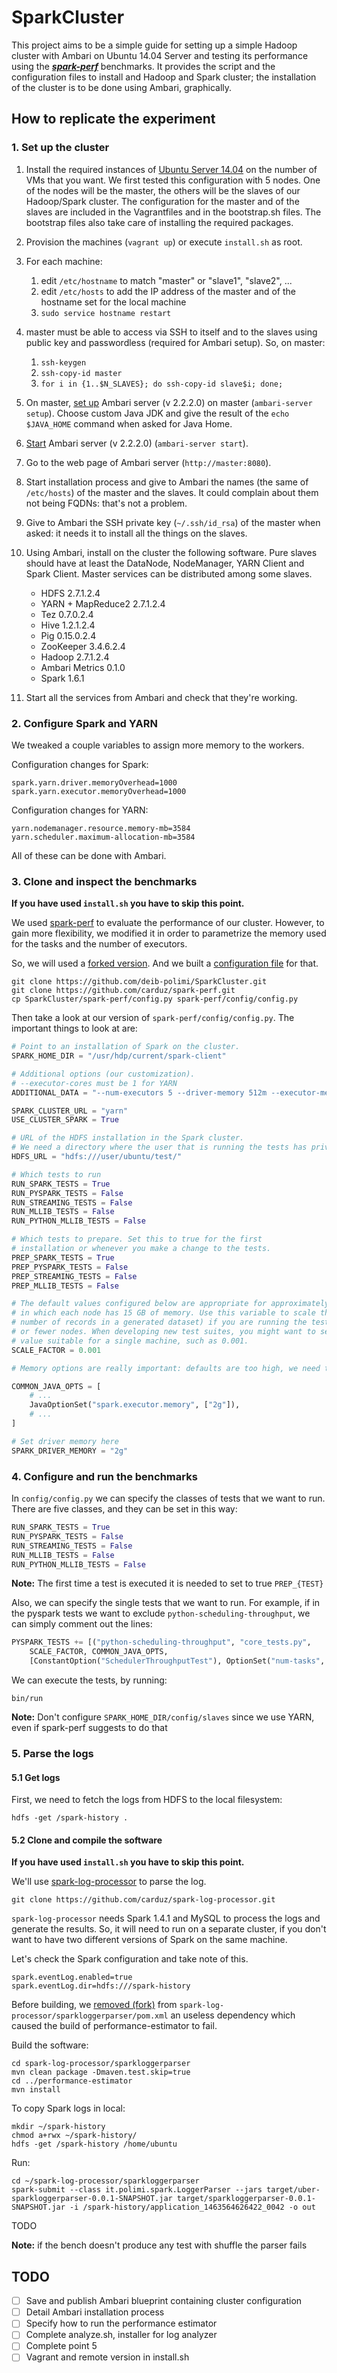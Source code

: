 # SparkCluster

This project aims to be a simple guide for setting up a simple Hadoop cluster with Ambari on Ubuntu 14.04 Server and testing its performance using the ***[spark-perf](https://github.com/databricks/spark-perf)*** benchmarks.
It provides the script and the configuration files to install and Hadoop and Spark cluster; the installation of the cluster is to be done using Ambari, graphically.

## How to replicate the experiment
### 1. Set up the cluster
1. Install the required instances of [Ubuntu Server 14.04](http://www.ubuntu.com/download/server) on the number of VMs that you want. We first tested this configuration with 5 nodes. One of the nodes will be the master, the others will be the slaves of our Hadoop/Spark cluster. The configuration for the master and of the slaves are included in the Vagrantfiles and in the bootstrap.sh files. The bootstrap files also take care of installing the required packages.
1. Provision the machines (`vagrant up`) or execute `install.sh` as root.
1. For each machine:
    1. edit `/etc/hostname` to match "master" or "slave1", "slave2", ...
    1. edit `/etc/hosts` to add the IP address of the master and of the hostname set for the local machine
    1. `sudo service hostname restart`
1. master must be able to access via SSH to itself and to the slaves using public key and passwordless (required for Ambari setup). So, on master:
    1. `ssh-keygen`
    1. `ssh-copy-id master`
    1. `for i in {1..$N_SLAVES}; do ssh-copy-id slave$i; done;`
1. On master, [set up](https://ambari.apache.org/1.2.1/installing-hadoop-using-ambari/content/ambari-chap2-2.html) Ambari server (v 2.2.2.0) on master (`ambari-server setup`). Choose custom Java JDK and give the result of the `echo $JAVA_HOME` command when asked for Java Home.
1. [Start](https://ambari.apache.org/1.2.1/installing-hadoop-using-ambari/content/ambari-chap2-3.html) Ambari server (v 2.2.2.0) (`ambari-server start`).
1. Go to the web page of Ambari server (`http://master:8080`).
1. Start installation process and give to Ambari the names (the same of `/etc/hosts`) of the master and the slaves. It could complain about them not being FQDNs: that's not a problem.
1. Give to Ambari the SSH private key (`~/.ssh/id_rsa`) of the master when asked: it needs it to install all the things on the slaves.
1. Using Ambari, install on the cluster the following software. Pure slaves should have at least the DataNode, NodeManager, YARN Client and Spark Client. Master services can be distributed among some slaves.
    * HDFS 2.7.1.2.4
    * YARN + MapReduce2 2.7.1.2.4
    * Tez 0.7.0.2.4
    * Hive 1.2.1.2.4
    * Pig 0.15.0.2.4
    * ZooKeeper 3.4.6.2.4
    * Hadoop 2.7.1.2.4
    * Ambari Metrics 0.1.0
    * Spark 1.6.1

1. Start all the services from Ambari and check that they're working.

### 2. Configure Spark and YARN

We tweaked a couple variables to assign more memory to the workers.

Configuration changes for Spark:

    spark.yarn.driver.memoryOverhead=1000
    spark.yarn.executor.memoryOverhead=1000

Configuration changes for YARN:

    yarn.nodemanager.resource.memory-mb=3584
    yarn.scheduler.maximum-allocation-mb=3584

All of these can be done with Ambari.

### 3. Clone and inspect the benchmarks

**If you have used `install.sh` you have to skip this point.**

We used [spark-perf](https://github.com/databricks/spark-perf) to evaluate the performance of our cluster. However, to gain more flexibility, we modified it in order to parametrize the memory used for the tasks and the number of executors.

So, we will used a [forked version](https://github.com/carduz/spark-perf). And we built a [configuration file](https://github.com/deib-polimi/SparkCluster/blob/master/spark-perf/config.py) for that.

    git clone https://github.com/deib-polimi/SparkCluster.git
    git clone https://github.com/carduz/spark-perf.git
    cp SparkCluster/spark-perf/config.py spark-perf/config/config.py

Then take a look at our version of `spark-perf/config/config.py`. The important things to look at are:

```python
# Point to an installation of Spark on the cluster.
SPARK_HOME_DIR = "/usr/hdp/current/spark-client"

# Additional options (our customization).
# --executor-cores must be 1 for YARN
ADDITIONAL_DATA = "--num-executors 5 --driver-memory 512m --executor-memory 512m --executor-cores 1"

SPARK_CLUSTER_URL = "yarn"
USE_CLUSTER_SPARK = True

# URL of the HDFS installation in the Spark cluster.
# We need a directory where the user that is running the tests has privileges.
HDFS_URL = "hdfs:///user/ubuntu/test/"

# Which tests to run
RUN_SPARK_TESTS = True
RUN_PYSPARK_TESTS = False
RUN_STREAMING_TESTS = False
RUN_MLLIB_TESTS = False
RUN_PYTHON_MLLIB_TESTS = False

# Which tests to prepare. Set this to true for the first
# installation or whenever you make a change to the tests.
PREP_SPARK_TESTS = True
PREP_PYSPARK_TESTS = False
PREP_STREAMING_TESTS = False
PREP_MLLIB_TESTS = False

# The default values configured below are appropriate for approximately 20 m1.xlarge nodes,
# in which each node has 15 GB of memory. Use this variable to scale the values (e.g.
# number of records in a generated dataset) if you are running the tests with more
# or fewer nodes. When developing new test suites, you might want to set this to a small
# value suitable for a single machine, such as 0.001.
SCALE_FACTOR = 0.001

# Memory options are really important: defaults are too high, we need to reduce them.

COMMON_JAVA_OPTS = [
    # ...
    JavaOptionSet("spark.executor.memory", ["2g"]),
    # ...
]

# Set driver memory here
SPARK_DRIVER_MEMORY = "2g"
```

### 4. Configure and run the benchmarks

In `config/config.py` we can specify the classes of tests that we want to run.
There are five classes, and they can be set in this way:

```python
RUN_SPARK_TESTS = True
RUN_PYSPARK_TESTS = False
RUN_STREAMING_TESTS = False
RUN_MLLIB_TESTS = False
RUN_PYTHON_MLLIB_TESTS = False
```

**Note:** The first time a test is executed it is needed to set to true `PREP_{TEST}`

Also, we can specify the single tests that we want to run.
For example, if in the pyspark tests we want to exclude `python-scheduling-throughput`, we can simply comment out the lines:

```python
PYSPARK_TESTS += [("python-scheduling-throughput", "core_tests.py",
    SCALE_FACTOR, COMMON_JAVA_OPTS,
    [ConstantOption("SchedulerThroughputTest"), OptionSet("num-tasks", [5000])] + COMMON_OPTS)]
```

We can execute the tests, by running:

    bin/run

**Note:** Don't configure `SPARK_HOME_DIR/config/slaves` since we use YARN, even if spark-perf suggests to do that

### 5. Parse the logs

#### 5.1 Get logs

First, we need to fetch the logs from HDFS to the local filesystem:

    hdfs -get /spark-history .

#### 5.2 Clone and compile the software

**If you have used `install.sh` you have to skip this point.**

We'll use [spark-log-processor](https://github.com/GiovanniPaoloGibilisco/spark-log-processor) to parse the log.

    git clone https://github.com/carduz/spark-log-processor.git

`spark-log-processor` needs Spark 1.4.1 and MySQL to process the logs and generate the results. So, it will need to run on a separate cluster, if you don't want to have two different versions of Spark on the same machine.

Let's check the Spark configuration and take note of this.

    spark.eventLog.enabled=true
    spark.eventLog.dir=hdfs:///spark-history

Before building, we [removed (fork)](https://github.com/carduz/spark-log-processor/commit/4337f4dc74c333353640fb27e57fe224d895efd6) from `spark-log-processor/sparkloggerparser/pom.xml` an useless dependency which caused the build of performance-estimator to fail.

Build the software:

    cd spark-log-processor/sparkloggerparser
    mvn clean package -Dmaven.test.skip=true
    cd ../performance-estimator
    mvn install

To copy Spark logs in local:

    mkdir ~/spark-history
    chmod a+rwx ~/spark-history/
    hdfs -get /spark-history /home/ubuntu

Run:

    cd ~/spark-log-processor/sparkloggerparser
    spark-submit --class it.polimi.spark.LoggerParser --jars target/uber-sparkloggerparser-0.0.1-SNAPSHOT.jar target/sparkloggerparser-0.0.1-SNAPSHOT.jar -i /spark-history/application_1463564626422_0042 -o out

TODO

**Note:** if the bench doesn't produce any test with shuffle the parser fails

## TODO

- [ ] Save and publish Ambari blueprint containing cluster configuration
- [ ] Detail Ambari installation process
- [ ] Specify how to run the performance estimator
- [ ] Complete analyze.sh, installer for log analyzer
- [ ] Complete point 5
- [ ] Vagrant and remote version in install.sh
